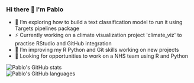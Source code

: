 ### Hi there 👋 I'm Pablo

<!--
**Pablo-source/Pablo-source** is a ✨ _special_ ✨ repository because its `README.md` (this file) appears on your GitHub profile.

Here are some ideas to get you started:  

- 🔭 I’m currently working on ...
- 🌱 I’m currently learning ...
- 👯 I’m looking to collaborate on ...
- 🤔 I’m looking for help with ...
- 💬 Ask me about ...
- 📫 How to reach me: ...
- 😄 Pronouns: ...
- ⚡ Fun fact: ...
![Pablo's GitHub languages](https://github-readme-stats.vercel.app/api/top-langs/?username=PABLO-SOURCE&layout=compact&show_icons=true&theme=radical)
-->

- 🔭 I’m exploring how to build a text classification model to run it using Targets pipelines package
- ⚡ Currently working on a climate visualization project 'climate_viz' to practise RStudio and GitHub integration
- 🌱 I’m improving my R Python and Git skills working on new projects
- 👯 Looking for opportunities to work on a NHS team using R and Python 

![Pablo's GitHub stats](https://github-readme-stats.vercel.app/api?username=Pablo-source&show_icons=true&theme=tokyonight)      
![Pablo's GitHub languages](https://github-readme-stats.vercel.app/api/top-langs/?username=Pablo-source&hide=javascript,html&theme=tokyonight)




